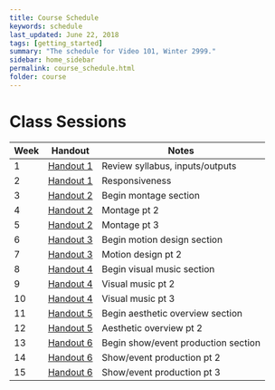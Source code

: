 ```yaml
---
title: Course Schedule
keywords: schedule
last_updated: June 22, 2018
tags: [getting_started]
summary: "The schedule for Video 101, Winter 2999."
sidebar: home_sidebar
permalink: course_schedule.html
folder: course
---
```


# Class Sessions

Week | Handout | Notes
--------|-----------|-----------
1 | [Handout 1](/vvedu/handout_module_1.html) | Review syllabus, inputs/outputs
2 | [Handout 1](/vvedu/handout_module_1.html) | Responsiveness
3 | [Handout 2](/vvedu/handout_module_2.html) | Begin montage section
4 | [Handout 2](/vvedu/handout_module_2.html) | Montage pt 2
5 | [Handout 2](/vvedu/handout_module_2.html) | Montage pt 3
6 | [Handout 3](/vvedu/handout_module_3.html) | Begin motion design section
7 | [Handout 3](/vvedu/handout_module_3.html) | Motion design pt 2
8 | [Handout 4](/vvedu/handout_module_4.html) | Begin visual music section
9 | [Handout 4](/vvedu/handout_module_4.html) | Visual music pt 2
10 | [Handout 4](/vvedu/handout_module_4.html) | Visual music pt 3
11 | [Handout 5](/vvedu/handout_module_5.html) | Begin aesthetic overview section
12 | [Handout 5](/vvedu/handout_module_5.html) | Aesthetic overview pt 2
13 | [Handout 6](/vvedu/handout_module_4.html) | Begin show/event production section
14 | [Handout 6](/vvedu/handout_module_4.html) | Show/event production pt 2
15 | [Handout 6](/vvedu/handout_module_4.html) | Show/event production pt 3